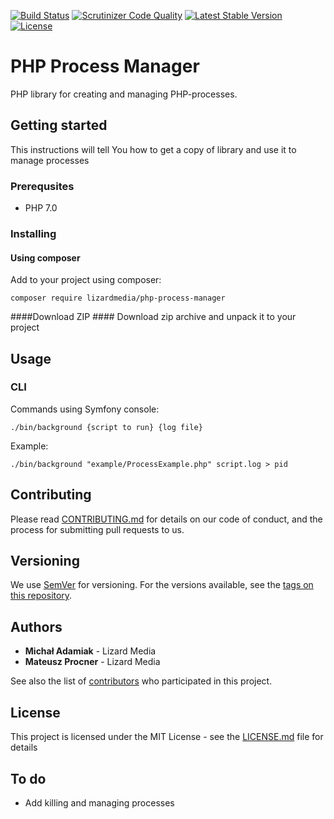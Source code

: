 [![Build Status](https://scrutinizer-ci.com/g/lizardmedia/php-process-manager/badges/build.png?b=master)](https://scrutinizer-ci.com/g/lizardmedia/php-process-manager/build-status/master)
[![Scrutinizer Code Quality](https://scrutinizer-ci.com/g/lizardmedia/php-process-manager/badges/quality-score.png?b=master)](https://scrutinizer-ci.com/g/lizardmedia/php-process-manager/?branch=master)
[![Latest Stable Version](https://poser.pugx.org/lizardmedia/php-process-manager/v/stable)](https://packagist.org/packages/lizardmedia/php-process-manager)
[![License](https://poser.pugx.org/lizardmedia/php-process-manager/license)](https://packagist.org/packages/lizardmedia/php-process-manager)

# PHP Process Manager #
PHP library for creating and managing PHP-processes.

## Getting started ##
This instructions will tell You how to get a copy of library and use it to manage processes

### Prerequsites ###
* PHP 7.0

### Installing ###
#### Using composer ####
Add to your project using composer:
```
composer require lizardmedia/php-process-manager
```

####Download ZIP ####
Download zip archive and unpack it to your project

## Usage ##

### CLI ###
Commands using Symfony console:
```$xslt
./bin/background {script to run} {log file}
```

Example:
```$xslt
./bin/background "example/ProcessExample.php" script.log > pid
```

## Contributing

Please read [CONTRIBUTING.md](https://gist.github.com/PurpleBooth/b24679402957c63ec426) for details on our code of conduct, and the process for submitting pull requests to us.

## Versioning

We use [SemVer](http://semver.org/) for versioning. For the versions available, see the [tags on this repository](https://github.com/your/project/tags). 

## Authors

* **Michał Adamiak** - Lizard Media
* **Mateusz Procner** - Lizard Media

See also the list of [contributors](https://github.com/lizardmedia/php-process-manager/graphs/contributors) who participated in this project.

## License

This project is licensed under the MIT License - see the [LICENSE.md](LICENSE.md) file for details

## To do

* Add killing and managing processes
